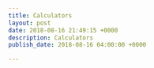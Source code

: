 ```yaml
---
title: Calculators
layout: post
date: 2018-08-16 21:49:15 +0000
description: Calculators
publish_date: 2018-08-16 04:00:00 +0000

---
```

